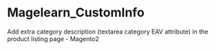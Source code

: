 # Magelearn_CustomInfo
Add extra category description (textarea category EAV attribute) in the product listing page - Magento2
